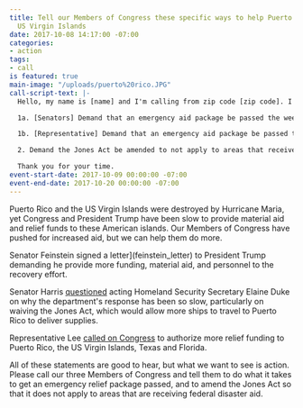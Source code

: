 ```yaml
---
title: Tell our Members of Congress these specific ways to help Puerto Rico and the
  US Virgin Islands
date: 2017-10-08 14:17:00 -07:00
categories:
- action
tags:
- call
is featured: true
main-image: "/uploads/puerto%20rico.JPG"
call-script-text: |-
  Hello, my name is [name] and I'm calling from zip code [zip code]. I'm calling about disaster relief aid to Puerto Rico and the US Virgin Islands. I am happy that the [Senator/Representative] has called for increased aid [you can mention the specific item listed below]. Still, I want to see her do these two specific things to ensure that the millions of Americans without food, water, electricity or shelter get the help they need:

  1a. [Senators] Demand that an emergency aid package be passed the week the Senate returns from recess.

  1b. [Representative] Demand that an emergency aid package be passed this week, before October recess.

  2. Demand the Jones Act be amended to not apply to areas that receive federal disaster aid.

  Thank you for your time.
event-start-date: 2017-10-09 00:00:00 -07:00
event-end-date: 2017-10-20 00:00:00 -07:00
---
```


Puerto Rico and the US Virgin Islands were destroyed by Hurricane Maria, yet Congress and President Trump have been slow to provide material aid and relief funds to these American islands. Our Members of Congress have pushed for increased aid, but we can help them do more.

Senator Feinstein signed a letter](feinstein_letter) to President Trump demanding he provide more funding, material aid, and personnel to the recovery effort.

Senator Harris [questioned](harris_question) acting Homeland Security Secretary Elaine Duke on why the department's response has been so slow, particularly on waiving the Jones Act, which would allow more ships to travel to Puerto Rico to deliver supplies.

Representative Lee [called on Congress](lee_statement) to authorize more relief funding to Puerto Rico, the US Virgin Islands, Texas and Florida.

All of these statements are good to hear, but what we want to see is action. Please call our three Members of Congress and tell them to do what it takes to get an emergency relief package passed, and to amend the Jones Act so that it does not apply to areas that are receiving federal disaster aid.

[feinstein-letter]: https://www.feinstein.senate.gov/public/index.cfm/press-releases?ID=C508F227-E6CE-48F4-938E-16F48536D490

[harris-question]: https://www.harris.senate.gov/content/hsgac-hearing-sen-harris-presses-acting-dhs-sec-duke-puerto-rico-response-and-daca

[lee-statement]: https://lee.house.gov/news/press-releases/congresswoman-barbara-lee-congress-must-act-immediately-to-provide-urgent-relief-to-hurricane-impacted-areas